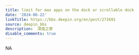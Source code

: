 ```yaml
---
title: limit for max apps on the dock or scrollable dock
date: '2024-06-22'
linkTitle: https://bbs.deepin.org/en/post/272691
source: deepin_bbs
description:  深度之家 
disable_comments: true
---
```

NA
